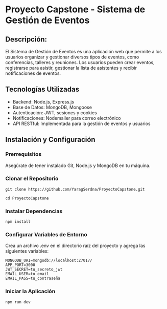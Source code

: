 # Proyecto Capstone - Sistema de Gestión de Eventos

## Descripción:
El Sistema de Gestión de Eventos es una aplicación web que permite a los usuarios organizar y gestionar diversos tipos de eventos, como conferencias, talleres y reuniones. Los usuarios pueden crear eventos, registrarse para asistir, gestionar la lista de asistentes y recibir notificaciones de eventos.

## Tecnologías Utilizadas

- Backend: Node.js, Express.js
- Base de Datos: MongoDB, Mongoose
- Autenticación: JWT, sesiones y cookies
- Notificaciones: Nodemailer para correo electrónico
- API RESTful: Implementada para la gestión de eventos y usuarios

## Instalación y Configuración

### Prerrequisitos
Asegúrate de tener instalado Git, Node.js y MongoDB en tu máquina.

### Clonar el Repositorio
```
git clone https://github.com/YaragSerdna/ProyectoCapstone.git

cd ProyectoCapstone
```
### Instalar Dependencias
```
npm install
```

### Configurar Variables de Entorno
Crea un archivo .env en el directorio raíz del proyecto y agrega las siguientes variables:

```
MONGODB_URI=mongodb://localhost:27017/
APP_PORT=3000
JWT_SECRET=tu_secreto_jwt
EMAIL_USER=tu_email
EMAIL_PASS=tu_contraseña
```

### Iniciar la Aplicación
```
npm run dev
```